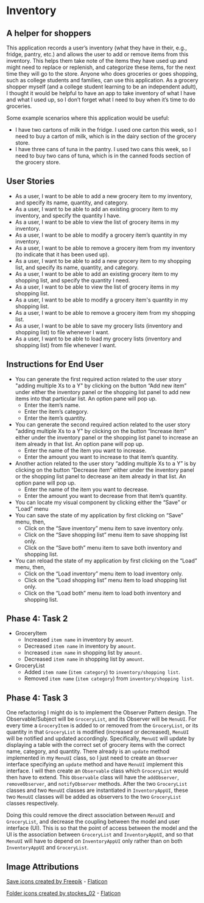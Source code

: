 # Inventory

## A helper for shoppers

This application records a user’s inventory (what they have in their, e.g., fridge, pantry, etc.) and allows the user to add or remove items from this inventory. This helps them take note of the items they have used up and might need to replace or replenish, and categorize these items, for the next time they will go to the store. Anyone who does groceries or goes shopping, such as college students and families, can use this application. As a grocery shopper myself (and a college student learning to be an independent adult), I thought it would be helpful to have an app to take inventory of what I have and what I used up, so I don’t forget what I need to buy when it’s time to do groceries.

Some example scenarios where this application would be useful:
- I have two cartons of milk in the fridge. I used one carton this week, so I need to buy a carton of milk, which is in the dairy section of the grocery store.
- I have three cans of tuna in the pantry. I used two cans this week, so I need to buy two cans of tuna, which is in the canned foods section of the grocery store.

## User Stories
- As a user, I want to be able to add a new grocery item to my inventory, and specify its name, quantity, and category.
- As a user, I want to be able to add an existing grocery item to my inventory, and specify the quantity I have.
- As a user, I want to be able to view the list of grocery items in my inventory.
- As a user, I want to be able to modify a grocery item’s quantity in my inventory.
- As a user, I want to be able to remove a grocery item from my inventory (to indicate that it has been used up).
- As a user, I want to be able to add a new grocery item to my shopping list, and specify its name, quantity, and category.
- As a user, I want to be able to add an existing grocery item to my shopping list, and specify the quantity I need.
- As a user, I want to be able to view the list of grocery items in my shopping list.
- As a user, I want to be able to modify a grocery item's quantity in my shopping list.
- As a user, I want to be able to remove a grocery item from my shopping list.
- As a user, I want to be able to save my grocery lists (inventory and shopping list) to file whenever I want.
- As a user, I want to be able to load my grocery lists (inventory and shopping list) from file whenever I want.

## Instructions for End User

- You can generate the first required action related to the user story "adding multiple Xs to a Y" by clicking on the button “Add new item” under either the inventory panel or the shopping list panel to add new items into that particular list. An option pane will pop up.
    - Enter the item’s name.
    - Enter the item’s category.
    - Enter the item’s quantity.
- You can generate the second required action related to the user story "adding multiple Xs to a Y" by clicking on the button “Increase item” either under the inventory panel or the shopping list panel to increase an item already in that list. An option pane will pop up.
    - Enter the name of the item you want to increase.
    - Enter the amount you want to increase to that item’s quantity.
- Another action related to the user story “adding multiple Xs to a Y” is by clicking on the button “Decrease item” either under the inventory panel or the shopping list panel to decrease an item already in that list. An option pane will pop up.
    - Enter the name of the item you want to decrease.
    - Enter the amount you want to decrease from that item’s quantity.
- You can locate my visual component by clicking either the “Save” or “Load” menu
- You can save the state of my application by first clicking on “Save” menu, then,
    - Click on the “Save inventory” menu item to save inventory only.
    - Click on the “Save shopping list” menu item to save shopping list only.
    - Click on the “Save both” menu item to save both inventory and shopping list.
- You can reload the state of my application by first clicking on the “Load” menu, then,
    - Click on the “Load inventory” menu item to load inventory only.
    - Click on the “Load shopping list” menu item to load shopping list only.
    - Click on the “Load both” menu item to load both inventory and shopping list.

## Phase 4: Task 2
- GroceryItem
    - Increased `item name` in inventory by `amount`.
    - Decreased `item name` in inventory by `amount`.
    - Increased `item name` in shopping list by `amount`.
    - Decreased `item name` in shopping list by `amount`.
- GroceryList
    - Added `item name` (`item category`) to `inventory/shopping list`.
    - Removed `item name` (`item category`) from `inventory/shopping list`.

## Phase 4: Task 3

One refactoring I might do is to implement the Observer Pattern design. The Observable/Subject will be `GroceryList`, and its Observer will be `MenuUI`. For every time a `GroceryItem` is added to or removed from the `GroceryList`, or its quantity in that `GroceryList` is modified (increased or decreased), `MenuUI` will be notified and updated accordingly. Specifically, `MenuUI` will update by displaying a table with the correct set of grocery items with the correct name, category, and quantity. There already is an `update` method implemented in my `MenuUI` class, so I just need to create an `Observer` interface specifying an `update` method and have `MenuUI` implement this interface. I will then create an `Observable` class which `GroceryList` would then have to extend. This `Observable` class will have the `addObserver`, `removeObserver`, and `notifyObserver` methods. After the two `GroceryList` classes and two `MenuUI` classes are instantiated in `InventoryAppUI`, these two `MenuUI` classes will be added as observers to the two `GroceryList` classes respectively.

Doing this could remove the direct association between `MenuUI` and `GroceryList`, and decrease the coupling between the model and user interface (UI). This is so that the point of access between the model and the UI is the association between `GroceryList` and `InventoryAppUI`, and so that `MenuUI` will have to depend on `InventoryAppUI` only rather than on both `InventoryAppUI` and `GroceryList`.

## Image Attributions
[Save icons created by Freepik](https://www.flaticon.com/free-icon/save_4743125?term=save&page=1&position=29&origin=tag&related_id=4743125) - [Flaticon](https://www.flaticon.com/free-icons/save)

[Folder icons created by stockes_02](https://www.flaticon.com/free-icon/open-file_4847443?related_id=4847443&origin=pack) - [Flaticon](https://www.flaticon.com/free-icons/folder)
